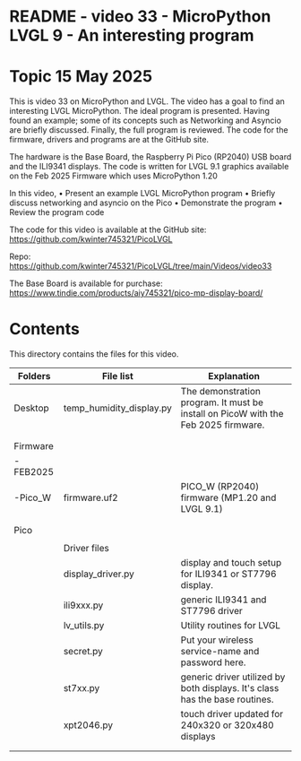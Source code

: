 # README - video 33 - MicroPython LVGL 9 - An interesting program

# Topic 15 May 2025
This is video 33 on MicroPython and LVGL. The video has a goal to find an interesting LVGL MicroPython.  The ideal program is presented. Having found an example; some of its concepts such as Networking and Asyncio are briefly discussed. Finally, the full program is reviewed.  The code for the firmware, drivers and programs are at the GitHub site. 

The hardware is the Base Board, the Raspberry Pi Pico (RP2040) USB board and the ILI9341 displays. The code is written for LVGL 9.1 graphics available on the Feb 2025 Firmware which uses MicroPython 1.20

In this video,
    • Present an example LVGL MicroPython program
    • Briefly discuss networking and asyncio on the Pico
    • Demonstrate the program
    • Review the program code


The code for this video is available at the GitHub site:
https://github.com/kwinter745321/PicoLVGL

Repo:
https://github.com/kwinter745321/PicoLVGL/tree/main/Videos/video33

The Base Board is available for purchase:
https://www.tindie.com/products/aiy745321/pico-mp-display-board/


# Contents
This directory contains the files for this video.  

| Folders | File list | Explanation |
|---------|-----------|-------------|
| Desktop   | temp_humidity_display.py     | The demonstration program. It must be install on PicoW with the Feb 2025 firmware.|
|           |                      |                            |
|           |                      |                            |
| Firmware  |                      |                            |
| -FEB2025  |                      |                            |
| -Pico_W   |firmware.uf2         |   PICO_W (RP2040) firmware  (MP1.20 and LVGL 9.1)  |
|           |                      |                                 |
|           |                      |                                 |
| Pico      |                      |                             |
|           |                      |                              |
|           |Driver files          |  |
|           |   display_driver.py  | display and touch setup for ILI9341 or ST7796 display. |
|           |   ili9xxx.py         | generic ILI9341 and ST7796 driver  |
|           |   lv_utils.py        | Utility routines for LVGL |
|           |   secret.py          | Put your wireless service-name and password here.
|           |   st7xx.py           | generic driver utilized by both displays.  It's class has the base routines.                                            |
|           |   xpt2046.py       | touch driver updated for 240x320 or 320x480 displays         |
|           |                      |                                             |
|           |                      |                                                 |

